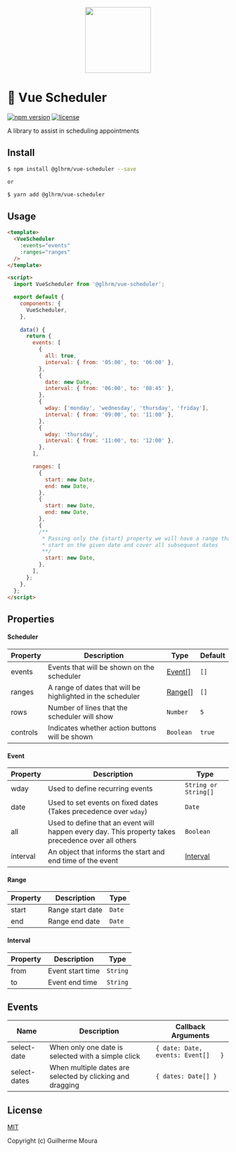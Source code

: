 <p align="center">
  <img
    style="object: contain; height: 150px"
    src="https://raw.githubusercontent.com/glhrmoura/vue-scheduler/main/src/static/logo.png"
  />
</p>

# 📅 Vue Scheduler

[![npm version](https://img.shields.io/npm/v/@glhrm/vue-scheduler.svg?style=flat-square)](https://www.npmjs.com/package/@glhrm/vue-scheduler)
[![license](https://img.shields.io/npm/l/@glhrm/vue-scheduler.svg?style=flat-square)](http://badge.fury.io/js/@glhrm/vue-scheduler)

A library to assist in scheduling appointments

## Install

```bash
$ npm install @glhrm/vue-scheduler --save

or 

$ yarn add @glhrm/vue-scheduler
```

## Usage

```html
<template>
  <VueScheduler
    :events="events"
    :ranges="ranges"
  />
</template>

<script>
  import VueScheduler from '@glhrm/vue-scheduler';

  export default {
    components: {
      VueScheduler,
    },
  
    data() {
      return {
        events: [
          {
            all: true,
            interval: { from: '05:00', to: '06:00' },
          },
          {
            date: new Date,
            interval: { from: '06:00', to: '08:45' },
          },
          {
            wday: ['monday', 'wednesday', 'thursday', 'friday'],
            interval: { from: '09:00', to: '11:00' },
          },
          {
            wday: 'thursday',
            interval: { from: '11:00', to: '12:00' },
          },
        ],

        ranges: [
          {
            start: new Date,
            end: new Date,
          },
          {
            start: new Date,
            end: new Date,
          },
          {
          /**
           * Passing only the {start} property we will have a range that will 
           * start on the given date and cover all subsequent dates
           **/
            start: new Date,
          },
        ],
      };
    },
  };
</script>
```

## Properties

#### Scheduler

| Property      | Description                                                | Type                | Default        |
| ------------- | ---------------------------------------------------------- | ------------------- | -------------- |
| events        | Events that will be shown on the scheduler                 | [Event[]](#event)   | `[]`           |
| ranges        | A range of dates that will be highlighted in the scheduler | [Range[]](#range)   | `[]`           |
| rows          | Number of lines that the scheduler will show               | `Number`            | `5`            |
| controls      | Indicates whether action buttons will be shown             | `Boolean`           | `true`         |

#### Event

| Property          |  Description                                                                                        |  Type                 |
| ----------------- | --------------------------------------------------------------------------------------------------- | --------------------- |
| wday              | Used to define recurring events                                                                     | `String or String[]`  |
| date              | Used to set events on fixed dates (Takes precedence over `wday`)                                    | `Date`                |
| all               | Used to define that an event will happen every day. This property takes precedence over all others  | `Boolean`             |
| interval          | An object that informs the start and end time of the event                                          | [Interval](#interval) |

#### Range

| Property        |  Description       |  Type  |
| --------------- | ------------------ | ------ |
| start           | Range start date   | `Date` |
| end             | Range end date     | `Date` |

#### Interval

| Property        |  Description         |  Type    |
| --------------- | -------------------- | -------- |
| from            | Event start time     | `String` |
| to              | Event end time       | `String` |


## Events

| Name            | Description                                                     | Callback Arguments                       |
| --------------- | --------------------------------------------------------------- | ---------------------------------------- |
| select-date     | When only one date is selected with a simple click              | `{ date: Date, events: Event[]   }`      |
| select-dates    | When multiple dates are selected by clicking and dragging       | `{ dates: Date[] }`                      |


## License

[MIT](https://github.com/glhrmoura/vue-scheduler/blob/main/LICENSE)

Copyright (c) Guilherme Moura

